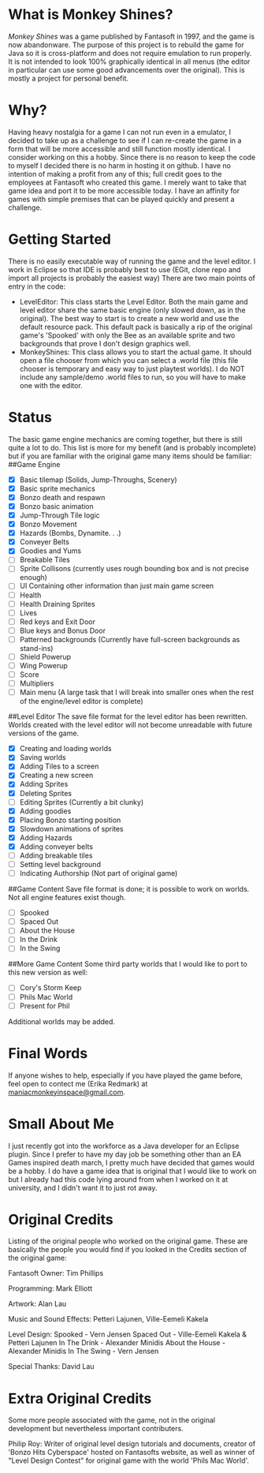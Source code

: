 # What is Monkey Shines?
*Monkey Shines* was a game published by Fantasoft in 1997, and the game is now abandonware. The purpose of this project is to rebuild the game for Java so it is cross-platform and does not require emulation to run properly. It is not intended to look 100% graphically identical in all menus (the editor in particular can use some good advancements over the original). This is mostly a project for personal benefit.

# Why?
Having heavy nostalgia for a game I can not run even in a emulator, I decided to take up as a challenge to see if I can re-create the game in a form that will be more accessible and still function mostly identical. I consider working on this a hobby. Since there is no reason to keep the code to myself I decided there is no harm in hosting it on github. I have no intention of making a profit from any of this; full credit goes to the employees at Fantasoft who created this game. I merely want to take that game idea and port it to be more accessible today. I have an affinity for games with simple premises that can be played quickly and present a challenge.

# Getting Started
There is no easily executable way of running the game and the level editor. I work in Eclipse so that IDE is probably best to use (EGit, clone repo and import all projects is probably the easiest way)
There are two main points of entry in the code:
- LevelEditor: This class starts the Level Editor. Both the main game and level editor share the same basic engine (only slowed down, as in the original). The best way to start is to create a new world and use the default resource pack. This default pack is basically a rip of the original game's 'Spooked' with only the Bee as an available sprite and two backgrounds that prove I don't design graphics well. 
- MonkeyShines: This class allows you to start the actual game. It should open a file chooser from which you can select a .world file (this file chooser is temporary and easy way to just playtest worlds). I do NOT include any sample/demo .world files to run, so you will have to make one with the editor.

# Status
The basic game engine mechanics are coming together, but there is still quite a lot to do. This list is more for my benefit (and is probably incomplete) but if you are familiar with the original game many items should be familiar:
##Game Engine
- [x] Basic tilemap (Solids, Jump-Throughs, Scenery)
- [x] Basic sprite mechanics
- [x] Bonzo death and respawn
- [x] Bonzo basic animation
- [x] Jump-Through Tile logic
- [x] Bonzo Movement
- [x] Hazards (Bombs, Dynamite. . .)
- [x] Conveyer Belts
- [x] Goodies and Yums
- [ ] Breakable Tiles
- [ ] Sprite Collisons (currently uses rough bounding box and is not precise enough)
- [ ] UI Containing other information than just main game screen
- [ ] Health
- [ ] Health Draining Sprites
- [ ] Lives
- [ ] Red keys and Exit Door
- [ ] Blue keys and Bonus Door
- [ ] Patterned backgrounds (Currently have full-screen backgrounds as stand-ins)
- [ ] Shield Powerup
- [ ] Wing Powerup
- [ ] Score
- [ ] Multipliers
- [ ] Main menu (A large task that I will break into smaller ones when the rest of the engine/level editor is complete)

##Level Editor
The save file format for the level editor has been rewritten. Worlds created with the level editor will not become unreadable with future versions of the game.
- [x] Creating and loading worlds
- [x] Saving worlds
- [x] Adding Tiles to a screen
- [x] Creating a new screen
- [x] Adding Sprites
- [x] Deleting Sprites
- [ ] Editing Sprites (Currently a bit clunky)
- [x] Adding goodies
- [x] Placing Bonzo starting position
- [x] Slowdown animations of sprites
- [x] Adding Hazards
- [x] Adding conveyer belts
- [ ] Adding breakable tiles
- [ ] Setting level background
- [ ] Indicating Authorship (Not part of original game)

##Game Content
Save file format is done; it is possible to work on worlds. Not all engine features exist though.
- [ ] Spooked
- [ ] Spaced Out
- [ ] About the House
- [ ] In the Drink
- [ ] In the Swing

##More Game Content
Some third party worlds that I would like to port to this new version as well:
- [ ] Cory's Storm Keep
- [ ] Phils Mac World
- [ ] Present for Phil

Additional worlds may be added.

# Final Words
If anyone wishes to help, especially if you have played the game before, feel open to contect me (Erika Redmark) at maniacmonkeyinspace@gmail.com. 

# Small About Me
I just recently got into the workforce as a Java developer for an Eclipse plugin. Since I prefer to have my day job be something other than an EA Games inspired death march, I pretty much have decided that games would be a hobby. I do have a game idea that is original that I would like to work on but I already had this code lying around from when I worked on it at university, and I didn't want it to just rot away.

# Original Credits
Listing of the original people who worked on the original game. These are basically the people you would find if you looked in the Credits section of the original game:

Fantasoft Owner: Tim Phillips

Programming: Mark Elliott

Artwork: Alan Lau

Music and Sound Effects: Petteri Lajunen, Ville-Eemeli Kakela

Level Design: 
Spooked - Vern Jensen
Spaced Out - Ville-Eemeli Kakela & Petteri Lajunen
In The Drink - Alexander Minidis
About the House - Alexander Minidis
In The Swing - Vern Jensen

Special Thanks: 
David Lau

# Extra Original Credits
Some more people associated with the game, not in the original development but nevertheless important contributers.

Philip Roy: Writer of original level design tutorials and documents, creator of 'Bonzo Hits Cyberspace' hosted on Fantasofts website, as well as winner of "Level Design Contest" for original game with the world 'Phils Mac World'.